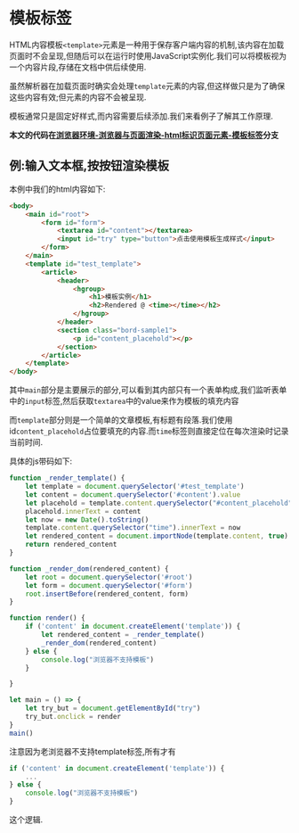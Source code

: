 # 模板标签

HTML内容模板`<template>`元素是一种用于保存客户端内容的机制,该内容在加载页面时不会呈现,但随后可以在运行时使用JavaScript实例化.我们可以将模板视为一个内容片段,存储在文档中供后续使用.

虽然解析器在加载页面时确实会处理`template`元素的内容,但这样做只是为了确保这些内容有效;但元素的内容不会被呈现.

模板通常只是固定好样式,而内容需要后续添加.我们来看例子了解其工作原理.

**本文的代码在[浏览器环境-浏览器与页面渲染-html标识页面元素-模板标签](https://github.com/hsz1273327/TutorialForFront-EndWeb/tree/%E6%B5%8F%E8%A7%88%E5%99%A8%E7%8E%AF%E5%A2%83-%E6%B5%8F%E8%A7%88%E5%99%A8%E4%B8%8E%E9%A1%B5%E9%9D%A2%E6%B8%B2%E6%9F%93-html%E6%A0%87%E8%AF%86%E9%A1%B5%E9%9D%A2%E5%85%83%E7%B4%A0-%E6%A8%A1%E6%9D%BF%E6%A0%87%E7%AD%BE)分支**

## 例:输入文本框,按按钮渲染模板

本例中我们的html内容如下:

```html
<body>
    <main id="root">
        <form id="form">
            <textarea id="content"></textarea>
            <input id="try" type="button">点击使用模板生成样式</input>
        </form>
    </main>
    <template id="test_template">
        <article>
            <header>
                <hgroup>
                    <h1>模板实例</h1>
                    <h2>Rendered @ <time></time></h2>
                </hgroup>
            </header>
            <section class="bord-sample1">
                <p id="content_placehold"></p>
            </section>
        </article>
    </template>
</body>
```

其中`main`部分是主要展示的部分,可以看到其内部只有一个表单构成,我们监听表单中的`input`标签,然后获取`textarea`中的value来作为模板的填充内容

而`template`部分则是一个简单的文章模板,有标题有段落.我们使用id`content_placehold`占位要填充的内容.而`time`标签则直接定位在每次渲染时记录当前时间.

具体的js带码如下:

```js
function _render_template() {
    let template = document.querySelector('#test_template')
    let content = document.querySelector('#content').value
    let placehold = template.content.querySelector("#content_placehold")
    placehold.innerText = content
    let now = new Date().toString()
    template.content.querySelector("time").innerText = now
    let rendered_content = document.importNode(template.content, true)
    return rendered_content
}

function _render_dom(rendered_content) {
    let root = document.querySelector('#root')
    let form = document.querySelector('#form')
    root.insertBefore(rendered_content, form)
}

function render() {
    if ('content' in document.createElement('template')) {
        let rendered_content = _render_template()
        _render_dom(rendered_content)
    } else {
        console.log("浏览器不支持模板")
    }

}

let main = () => {
    let try_but = document.getElementById("try")
    try_but.onclick = render
}
main()
```

注意因为老浏览器不支持template标签,所有才有

```js
if ('content' in document.createElement('template')) {
    ...
} else {
    console.log("浏览器不支持模板")
}
```

这个逻辑.
